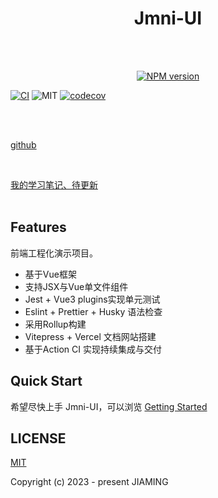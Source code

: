 
<br><br>
<h1 align="center">Jmni-UI</h1>
<br><br>

<p align="center">
    <a href="https://www.npmjs.com/package/jmni-ui-vite"><img src="https://img.shields.io/npm/v/jmni-ui-vite?color=c95f8b&amp;label=" alt="NPM version"></a>
</p>

[![CI](https://github.com/jmni-cn/jmni-ui-monorepo/actions/workflows/master.yml/badge.svg?branch=master)](https://github.com/jmni-cn/jmni-ui-monorepo/actions/workflows/master.yml)
![MIT](https://img.shields.io/github/license/jmni-cn/jmni-ui-monorepo?color=red)
[![codecov](https://codecov.io/gh/jmni-cn/jmni-ui-monorepo/branch/master/graph/badge.svg?token=XZQW3QH3S5)](https://codecov.io/gh/jmni-cn/jmni-ui-monorepo)

<br><br>

[github](https://github.com/jmni-cn/jmni-ui-monorepo)

<br>

[我的学习笔记、待更新](https://github.com/jmni-cn/jmni-ui-monorepo)
<br>
<br>

## Features

前端工程化演示项目。
- 基于Vue框架
- 支持JSX与Vue单文件组件
- Jest + Vue3 plugins实现单元测试
- Eslint + Prettier + Husky 语法检查
- 采用Rollup构建
- Vitepress + Vercel 文档网站搭建
- 基于Action CI 实现持续集成与交付

## Quick Start
希望尽快上手 Jmni-UI，可以浏览 [Getting Started](https://jmni-ui-monorepo-jmni-ui-vite.vercel.app/)

## LICENSE
[MIT](https://github.com/jmni-cn/jmni-ui-monorepo/blob/master/LICENSE)

Copyright (c) 2023 - present JIAMING